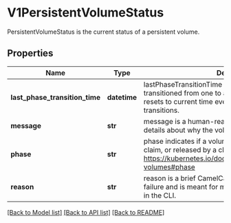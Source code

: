 # V1PersistentVolumeStatus

PersistentVolumeStatus is the current status of a persistent volume.
## Properties
Name | Type | Description | Notes
------------ | ------------- | ------------- | -------------
**last_phase_transition_time** | **datetime** | lastPhaseTransitionTime is the time the phase transitioned from one to another and automatically resets to current time everytime a volume phase transitions. | [optional] 
**message** | **str** | message is a human-readable message indicating details about why the volume is in this state. | [optional] 
**phase** | **str** | phase indicates if a volume is available, bound to a claim, or released by a claim. More info: https://kubernetes.io/docs/concepts/storage/persistent-volumes#phase | [optional] 
**reason** | **str** | reason is a brief CamelCase string that describes any failure and is meant for machine parsing and tidy display in the CLI. | [optional] 

[[Back to Model list]](../README.md#documentation-for-models) [[Back to API list]](../README.md#documentation-for-api-endpoints) [[Back to README]](../README.md)


